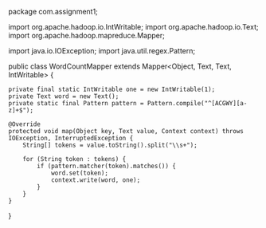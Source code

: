 package com.assignment1;

import org.apache.hadoop.io.IntWritable;
import org.apache.hadoop.io.Text;
import org.apache.hadoop.mapreduce.Mapper;

import java.io.IOException;
import java.util.regex.Pattern;

public class WordCountMapper extends Mapper<Object, Text, Text, IntWritable> {

    private final static IntWritable one = new IntWritable(1);
    private Text word = new Text();
    private static final Pattern pattern = Pattern.compile("^[ACGWY][a-z]+$");

    @Override
    protected void map(Object key, Text value, Context context) throws IOException, InterruptedException {
        String[] tokens = value.toString().split("\\s+");

        for (String token : tokens) {
            if (pattern.matcher(token).matches()) {
                word.set(token);
                context.write(word, one);
            }
        }
    }
}
